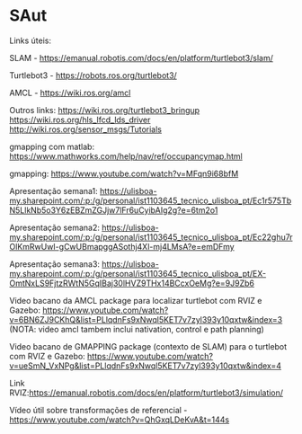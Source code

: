 # SAut
Links úteis:

SLAM - https://emanual.robotis.com/docs/en/platform/turtlebot3/slam/

Turtlebot3 - https://robots.ros.org/turtlebot3/

AMCL - https://wiki.ros.org/amcl

Outros links:
https://wiki.ros.org/turtlebot3_bringup
https://wiki.ros.org/hls_lfcd_lds_driver
http://wiki.ros.org/sensor_msgs/Tutorials

gmapping com matlab: https://www.mathworks.com/help/nav/ref/occupancymap.html

gmapping: https://www.youtube.com/watch?v=MFqn9i68bfM

Apresentação semana1: https://ulisboa-my.sharepoint.com/:p:/g/personal/ist1103645_tecnico_ulisboa_pt/Ec1r575TbN5LlkNb5o3Y6zEBZmZGJjw7lFr6uCyibAIg2g?e=6tm2o1

Apresentação semana2: https://ulisboa-my.sharepoint.com/:p:/g/personal/ist1103645_tecnico_ulisboa_pt/Ec22ghu7rOlKmRwUwI-gCwUBmapggASothj4Xl-mj4LMsA?e=emDFmy

Apresentação semana3: https://ulisboa-my.sharepoint.com/:p:/g/personal/ist1103645_tecnico_ulisboa_pt/EX-OmtNxLS9FjtzRWtN5GqIBaj30lHVZ9THx14BCcxOeMg?e=9J9Zb6

Video bacano da AMCL package para localizar turtlebot com RVIZ e Gazebo: https://www.youtube.com/watch?v=6BN6ZJ9CKhQ&list=PLlqdnFs9xNwql5KET7v7zyl393y10qxtw&index=3
(NOTA: video amcl tambem inclui nativation, control e path planning)

Video bacano de GMAPPING package (contexto de SLAM) para o turtlebot com RVIZ e Gazebo: https://www.youtube.com/watch?v=ueSmN_VxNPg&list=PLlqdnFs9xNwql5KET7v7zyl393y10qxtw&index=4

Link RVIZ:https://emanual.robotis.com/docs/en/platform/turtlebot3/simulation/

Vídeo útil sobre transformações de referencial - https://www.youtube.com/watch?v=QhGxqLDeKvA&t=144s


